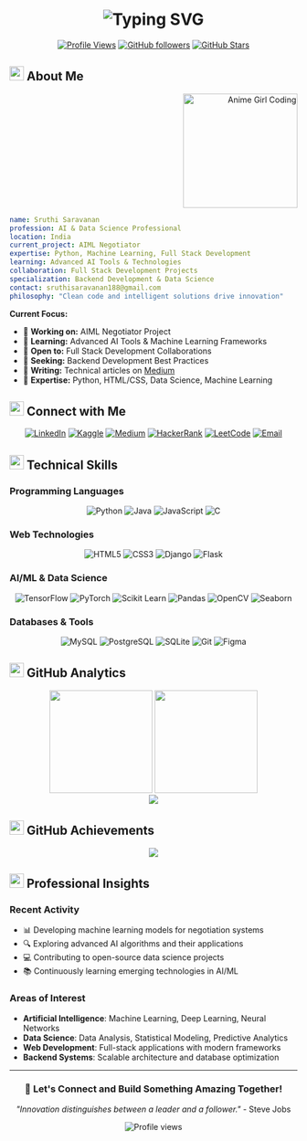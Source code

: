 # <div align="center">![Typing SVG](https://readme-typing-svg.herokuapp.com?font=Fira+Code&size=28&pause=1000&color=0969DA&center=true&vCenter=true&width=500&lines=Hi+%F0%9F%91%8B%2C+I'm+Sruthi;AI%26DS+Professional;Full+Stack+Developer;Data+Scientist) </div>

<div align="center">
  
[![Profile Views](https://komarev.com/ghpvc/?username=sruthi0502-hub&label=Profile%20views&color=0969DA&style=flat-square)](https://github.com/sruthi0502-hub)
[![GitHub followers](https://img.shields.io/github/followers/sruthi0502-hub?logo=github&style=flat-square&color=0969DA&labelColor=24292f)](https://github.com/sruthi0502-hub)
[![GitHub Stars](https://img.shields.io/github/stars/sruthi0502-hub?logo=github&style=flat-square&color=0969DA&labelColor=24292f)](https://github.com/sruthi0502-hub)

</div>

## <img src="https://user-images.githubusercontent.com/74038190/213844263-a8897a51-32f4-4b3b-b5c2-e1528b89f6f3.png" width="25px"> About Me

<div align="right">
  <img src="https://media.tenor.com/2uyENRmiUt0AAAAC/computer-typing.gif" width="200px" alt="Anime Girl Coding">
</div>

```yaml
name: Sruthi Saravanan
profession: AI & Data Science Professional
location: India
current_project: AIML Negotiator
expertise: Python, Machine Learning, Full Stack Development
learning: Advanced AI Tools & Technologies
collaboration: Full Stack Development Projects
specialization: Backend Development & Data Science
contact: sruthisaravanan188@gmail.com
philosophy: "Clean code and intelligent solutions drive innovation"
```

**Current Focus:**
- 🔭 **Working on:** AIML Negotiator Project
- 🌱 **Learning:** Advanced AI Tools & Machine Learning Frameworks
- 👯 **Open to:** Full Stack Development Collaborations
- 🤝 **Seeking:** Backend Development Best Practices
- 📝 **Writing:** Technical articles on [Medium](https://medium.com/@sruthisaravanan)
- 💬 **Expertise:** Python, HTML/CSS, Data Science, Machine Learning

## <img src="https://user-images.githubusercontent.com/74038190/212284087-bbe7e430-757e-4901-90bf-4cd2ce3e1852.gif" width="25px"> Connect with Me

<div align="center">
  
[![LinkedIn](https://img.shields.io/badge/LinkedIn-0077B5?style=flat-square&logo=linkedin&logoColor=white)](https://linkedin.com/in/sruthi-saravanan)
[![Kaggle](https://img.shields.io/badge/Kaggle-20BEFF?style=flat-square&logo=kaggle&logoColor=white)](https://kaggle.com/sruthi0502)
[![Medium](https://img.shields.io/badge/Medium-12100E?style=flat-square&logo=medium&logoColor=white)](https://medium.com/@sruthisaravanan)
[![HackerRank](https://img.shields.io/badge/HackerRank-2EC866?style=flat-square&logo=hackerrank&logoColor=white)](https://www.hackerrank.com/@sruthisaravanan4)
[![LeetCode](https://img.shields.io/badge/LeetCode-FFA116?style=flat-square&logo=leetcode&logoColor=black)](https://www.leetcode.com/sruthi_7888)
[![Email](https://img.shields.io/badge/Email-D14836?style=flat-square&logo=gmail&logoColor=white)](mailto:sruthisaravanan188@gmail.com)

</div>

## <img src="https://user-images.githubusercontent.com/74038190/212257467-871d32b7-e401-42e8-a166-fcfd7baa4c6b.gif" width="25px"> Technical Skills

### Programming Languages
<div align="center">

![Python](https://img.shields.io/badge/Python-3776AB?style=flat-square&logo=python&logoColor=white)
![Java](https://img.shields.io/badge/Java-ED8B00?style=flat-square&logo=openjdk&logoColor=white)
![JavaScript](https://img.shields.io/badge/JavaScript-F7DF1E?style=flat-square&logo=javascript&logoColor=black)
![C](https://img.shields.io/badge/C-00599C?style=flat-square&logo=c&logoColor=white)

</div>

### Web Technologies
<div align="center">

![HTML5](https://img.shields.io/badge/HTML5-E34F26?style=flat-square&logo=html5&logoColor=white)
![CSS3](https://img.shields.io/badge/CSS3-1572B6?style=flat-square&logo=css3&logoColor=white)
![Django](https://img.shields.io/badge/Django-092E20?style=flat-square&logo=django&logoColor=white)
![Flask](https://img.shields.io/badge/Flask-000000?style=flat-square&logo=flask&logoColor=white)

</div>

### AI/ML & Data Science
<div align="center">

![TensorFlow](https://img.shields.io/badge/TensorFlow-FF6F00?style=flat-square&logo=tensorflow&logoColor=white)
![PyTorch](https://img.shields.io/badge/PyTorch-EE4C2C?style=flat-square&logo=pytorch&logoColor=white)
![Scikit Learn](https://img.shields.io/badge/scikit--learn-F7931E?style=flat-square&logo=scikit-learn&logoColor=white)
![Pandas](https://img.shields.io/badge/pandas-150458?style=flat-square&logo=pandas&logoColor=white)
![OpenCV](https://img.shields.io/badge/OpenCV-27338e?style=flat-square&logo=OpenCV&logoColor=white)
![Seaborn](https://img.shields.io/badge/Seaborn-3776AB?style=flat-square&logo=python&logoColor=white)

</div>

### Databases & Tools
<div align="center">

![MySQL](https://img.shields.io/badge/MySQL-4479A1?style=flat-square&logo=mysql&logoColor=white)
![PostgreSQL](https://img.shields.io/badge/PostgreSQL-316192?style=flat-square&logo=postgresql&logoColor=white)
![SQLite](https://img.shields.io/badge/SQLite-07405E?style=flat-square&logo=sqlite&logoColor=white)
![Git](https://img.shields.io/badge/Git-F05032?style=flat-square&logo=git&logoColor=white)
![Figma](https://img.shields.io/badge/Figma-F24E1E?style=flat-square&logo=figma&logoColor=white)

</div>

## <img src="https://user-images.githubusercontent.com/74038190/216122041-518ac897-8d92-4c6b-9b3f-ca01dcaf38ee.png" width="25px"> GitHub Analytics

<div align="center">
  <img height="180em" src="https://github-readme-stats.vercel.app/api?username=sruthi0502-hub&show_icons=true&theme=github_dark&include_all_commits=true&count_private=true&hide_border=true"/>
  <img height="180em" src="https://github-readme-stats.vercel.app/api/top-langs/?username=sruthi0502-hub&layout=compact&langs_count=8&theme=github_dark&hide_border=true"/>
</div>

<div align="center">
  <img src="https://github-readme-streak-stats.herokuapp.com/?user=sruthi0502-hub&theme=github-dark-blue&hide_border=true" />
</div>

## <img src="https://user-images.githubusercontent.com/74038190/216122065-2f028bae-25d6-4a3c-bc9f-175394ed5011.png" width="25px"> GitHub Achievements

<div align="center">
  <img src="https://github-profile-trophy.vercel.app/?username=sruthi0502-hub&theme=github_dark&no-frame=true&no-bg=true&margin-w=4&row=1" />
</div>

## <img src="https://user-images.githubusercontent.com/74038190/212284115-f47cd8ff-2ffb-4b04-b5bf-4d1c14c0247f.gif" width="25px"> Professional Insights

### Recent Activity
- 📊 Developing machine learning models for negotiation systems
- 🔍 Exploring advanced AI algorithms and their applications
- 💻 Contributing to open-source data science projects
- 📚 Continuously learning emerging technologies in AI/ML

### Areas of Interest
- **Artificial Intelligence**: Machine Learning, Deep Learning, Neural Networks
- **Data Science**: Data Analysis, Statistical Modeling, Predictive Analytics  
- **Web Development**: Full-stack applications with modern frameworks
- **Backend Systems**: Scalable architecture and database optimization

---

<div align="center">

### 🤝 Let's Connect and Build Something Amazing Together!

*"Innovation distinguishes between a leader and a follower."* - Steve Jobs

<img src="https://komarev.com/ghpvc/?username=sruthi0502-hub&style=flat-square&color=blue" alt="Profile views" />

</div>
